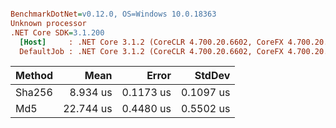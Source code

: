 ``` ini

BenchmarkDotNet=v0.12.0, OS=Windows 10.0.18363
Unknown processor
.NET Core SDK=3.1.200
  [Host]     : .NET Core 3.1.2 (CoreCLR 4.700.20.6602, CoreFX 4.700.20.6702), X64 RyuJIT
  DefaultJob : .NET Core 3.1.2 (CoreCLR 4.700.20.6602, CoreFX 4.700.20.6702), X64 RyuJIT


```
| Method |      Mean |     Error |    StdDev |
|------- |----------:|----------:|----------:|
| Sha256 |  8.934 us | 0.1173 us | 0.1097 us |
|    Md5 | 22.744 us | 0.4480 us | 0.5502 us |
